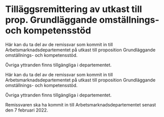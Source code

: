 # Tilläggsremittering av utkast till prop. Grundläggande omställnings- och kompetensstöd

Här kan du ta del av de remissvar som kommit in till Arbetsmarknadsdepartementet på utkast till proposition Grundläggande omställnings- och kompetensstöd.

Övriga yttranden finns tillgängliga i departementet.

Här kan du ta del av de remissvar som kommit in till Arbetsmarknadsdepartementet på utkast till proposition Grundläggande omställnings- och kompetensstöd.

Övriga yttranden finns tillgängliga i departementet.

Remissvaren ska ha kommit in till Arbetsmarknadsdepartementet senast den 7 februari 2022.

